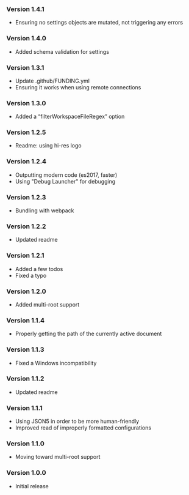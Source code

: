 ### Version 1.4.1
- Ensuring no settings objects are mutated, not triggering any errors

### Version 1.4.0
- Added schema validation for settings

### Version 1.3.1
- Update .github/FUNDING.yml
- Ensuring it works when using remote connections

### Version 1.3.0
- Added a “filterWorkspaceFileRegex” option

### Version 1.2.5
- Readme: using hi-res logo

### Version 1.2.4
- Outputting modern code (es2017, faster)
- Using "Debug Launcher" for debugging

### Version 1.2.3
- Bundling with webpack

### Version 1.2.2
- Updated readme

### Version 1.2.1
- Added a few todos
- Fixed a typo

### Version 1.2.0
- Added multi-root support

### Version 1.1.4
- Properly getting the path of the currently active document

### Version 1.1.3
- Fixed a Windows incompatibility

### Version 1.1.2
- Updated readme

### Version 1.1.1
- Using JSON5 in order to be more human-friendly
- Improved read of improperly formatted configurations

### Version 1.1.0
- Moving toward multi-root support

### Version 1.0.0
- Initial release

